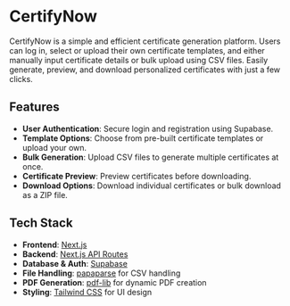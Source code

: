 # CertifyNow

CertifyNow is a simple and efficient certificate generation platform. Users can log in, select or upload their own certificate templates, and either manually input certificate details or bulk upload using CSV files. Easily generate, preview, and download personalized certificates with just a few clicks.

## Features

- **User Authentication**: Secure login and registration using Supabase.
- **Template Options**: Choose from pre-built certificate templates or upload your own.
- **Bulk Generation**: Upload CSV files to generate multiple certificates at once.
- **Certificate Preview**: Preview certificates before downloading.
- **Download Options**: Download individual certificates or bulk download as a ZIP file.

## Tech Stack

- **Frontend**: [Next.js](https://nextjs.org/)
- **Backend**: [Next.js API Routes](https://nextjs.org/docs/api-routes/introduction)
- **Database & Auth**: [Supabase](https://supabase.io/)
- **File Handling**: [papaparse](https://www.papaparse.com/) for CSV handling
- **PDF Generation**: [pdf-lib](https://pdf-lib.js.org/) for dynamic PDF creation
- **Styling**: [Tailwind CSS](https://tailwindcss.com/) for UI design